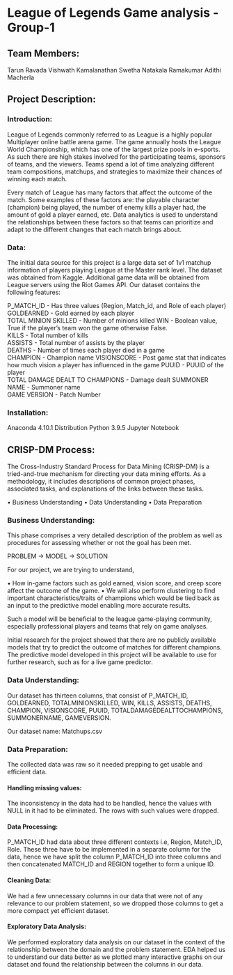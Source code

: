# League of Legends Game analysis - Group-1

## Team Members:

Tarun Ravada
Vishwath Kamalanathan
Swetha Natakala Ramakumar
Adithi Macherla

## Project Description:

### Introduction:

League of Legends commonly referred to as League is a highly popular Multiplayer online battle arena game. The game annually hosts the League World Championship, which has one of the largest prize pools in e-sports. As such there are high stakes involved for the participating teams, sponsors of teams, and the viewers. Teams spend a lot of time analyzing different team compositions, matchups, and strategies to maximize their chances of winning each match.

Every match of League has many factors that affect the outcome of the match. Some examples of these factors are: the playable character (champion) being played, the number of enemy kills a player had, the amount of gold a player earned, etc. Data analytics is used to understand the relationships between these factors so that teams can prioritize and adapt to the different changes that each match brings about.

### Data:

The initial data source for this project is a large data set of 1v1 matchup information of players playing League at the Master rank level. The dataset was obtained from Kaggle. Additional game data will be obtained from League servers using the Riot Games API. Our dataset contains the following features:

P_MATCH_ID - Has three values (Region, Match_id, and Role of each player)
GOLDEARNED - Gold earned by each player            
TOTAL MINION SKILLED - Number of minions killed
WIN - Boolean value, True if the player’s team won the game otherwise False.                     
KILLS - Total number of kills                    
ASSISTS - Total number of assists by the player                   
DEATHS - Number of times each player died in a game                      
CHAMPION - Champion name
VISIONSCORE - Post game stat that indicates how much vision a player has influenced in the game
PUUID - PUUID of the player                    
TOTAL DAMAGE DEALT TO CHAMPIONS - Damage dealt
SUMMONER NAME - Summoner name       
GAME VERSION - Patch Number

### Installation:

Anaconda 4.10.1 Distribution
Python 3.9.5
Jupyter Notebook 

## CRISP-DM Process:

The Cross-Industry Standard Process for Data Mining (CRISP-DM) is a tried-and-true mechanism for directing your data mining efforts. As a methodology, it includes descriptions of common project phases, associated tasks, and explanations of the links between these tasks.


•	Business Understanding
•	Data Understanding
•	Data Preparation

### Business Understanding:

This phase comprises a very detailed description of the problem as well as procedures for assessing whether or not the goal has been met.

PROBLEM → MODEL → SOLUTION

For our project, we are trying to understand,


•	How in-game factors such as gold earned, vision score, and creep score affect the outcome of the game. 
•	We will also perform clustering to find important characteristics/traits of champions which would be tied back as an input to the predictive model enabling more accurate results.

Such a model will be beneficial to the league game-playing community, especially professional players and teams that rely on game analyses.

Initial research for the project showed that there are no publicly available models that try to predict the outcome of matches for different champions. The predictive model developed in this project will be available to use for further research, such as for a live game predictor.

### Data Understanding:

Our dataset has thirteen columns, that consist of P_MATCH_ID, GOLDEARNED, TOTALMINIONSKILLED, WIN, KILLS, ASSISTS, DEATHS, CHAMPION, VISIONSCORE, PUUID, TOTALDAMAGEDEALTTOCHAMPIONS, SUMMONERNAME, GAMEVERSION. 

Our dataset name: Matchups.csv

### Data Preparation:
The collected data was raw so it needed prepping to get usable and efficient data.

#### Handling missing values:

The inconsistency in the data had to be handled, hence the values with NULL in it had to be eliminated. The rows with such values were dropped.

#### Data Processing:
P_MATCH_ID had data about three different contexts i.e, Region, Match_ID, Role. These three have to be implemented in a separate column for the data, hence we have split the column P_MATCH_ID into three columns and then concatenated MATCH_ID and REGION together to form a unique ID.

#### Cleaning Data:
We had a few unnecessary columns in our data that were not of any relevance to our problem statement, so we dropped those columns to get a more compact yet efficient dataset.

#### Exploratory Data Analysis:
We performed exploratory data analysis on our dataset in the context of the relationship between the domain and the problem statement. EDA helped us to understand our data better as we plotted many interactive graphs on our dataset and found the relationship between the columns in our data.

